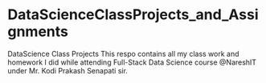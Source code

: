 # DataScienceClassProjects_and_Assignments
DataScience Class Projects
This respo contains all my class work and homework I did while attending Full-Stack Data Science course @NareshIT under Mr. Kodi Prakash Senapati sir.
